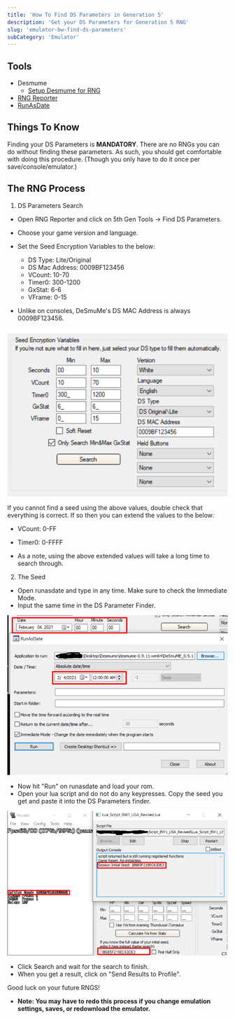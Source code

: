 ```yaml
---
title: 'How To Find DS Parameters in Generation 5'
description: 'Get your DS Parameters for Generation 5 RNG'
slug: 'emulator-bw-find-ds-parameters'
subCategory: 'Emulator'
---
```


## Tools

- Desmume
  - [Setup Desmume for RNG](https://www.pokemonrng.com/desmume-setup)
- [RNG Reporter](https://github.com/Admiral-Fish/RNGReporter/releases)
- [RunAsDate](https://runasdate.en.softonic.com/)

## Things To Know

Finding your DS Parameters is **MANDATORY**. There are no RNGs you can do without finding these parameters. As such, you should get comfortable with doing this procedure. (Though you only have to do it once per save/console/emulator.)

## The RNG Process

1. DS Parameters Search

- Open RNG Reporter and click on 5th Gen Tools -> Find DS Parameters.
- Choose your game version and language.
- Set the Seed Encryption Variables to the below:

  - DS Type: Lite/Original
  - DS Mac Address: 0009BF123456
  - VCount: 10-70
  - Timer0: 300-1200
  - GxStat: 6-6
  - VFrame: 0-15

- Unlike on consoles, DeSmuMe's DS MAC Address is always 0009BF123456.

![Seed Encryption Variables](../../images/Black-and-White/Parameters/Setup.png)

If you cannot find a seed using the above values, double check that everything is correct. If so then you can extend the values to the below:

- VCount: 0-FF
- Timer0: 0-FFFF

- As a note, using the above extended values will take a long time to search through.

2. The Seed

- Open runasdate and type in any time. Make sure to check the Immediate Mode.
- Input the same time in the DS Parameter Finder.

![Time Input](../../images/Black-and-White/Parameters/Time.png)

- Now hit "Run" on runasdate and load your rom.
- Open your lua script and do not do any keypresses. Copy the seed you get and paste it into the DS Parameters finder.

![Initial Seed](../../images/Black-and-White/Parameters/Seed.png)

- Click Search and wait for the search to finish.
- When you get a result, click on "Send Results to Profile".

Good luck on your future RNGS!

- **Note: You may have to redo this process if you change emulation settings, saves, or redownload the emulator.**
